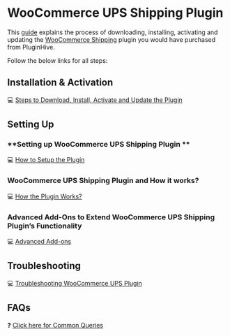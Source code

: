 #   **WooCommerce UPS Shipping Plugin**

This <a href= "https://www.pluginhive.com/knowledge-base/how-to-download-install-update-woocommerce-plugin/?seq_no=2" target= "_blank">guide</a> explains the process of downloading, installing, activating and updating the <a href= "https://www.pluginhive.com/product-category/woocommerce-plugin/woocommerce-shipping/" target= "_blank">WooCommerce Shipping</a> plugin you would have purchased from PluginHive.

Follow the below links for all steps:

##  **Installation & Activation**

:computer: <a href= "https://www.pluginhive.com/knowledge-base/how-to-download-install-update-woocommerce-plugin/?seq_no=2" target= "_blank">Steps to Download, Install, Activate and Update the Plugin</a>

##  **Setting Up**

### **Setting up WooCommerce UPS Shipping Plugin **

:computer: <a href= "https://www.pluginhive.com/knowledge-base/setting-woocommerce-ups-shipping-plugin/" target= "_blank">How to Setup the Plugin</a>

### **WooCommerce UPS Shipping Plugin and How it works?**

:computer: <a href= "https://www.pluginhive.com/knowledge-base/woocommerce-ups-shipping-plugin-works/" target= "_blank">How the Plugin Works?</a>

### **Advanced Add-Ons to Extend WooCommerce UPS Shipping Plugin’s Functionality**

:computer: <a href= "https://www.pluginhive.com/knowledge-base/advanced-add-ons-to-extend-woocommerce-ups-shipping-plugins-functionality/" target= "_blank">Advanced Add-ons</a>

##  **Troubleshooting**

:computer: <a href= "https://www.pluginhive.com/knowledge-base/troubleshooting-woocommerce-ups-plugin/" target= "_blank">Troubleshooting WooCommerce UPS Plugin</a>

##  **FAQs**

:question: <a href= "https://www.pluginhive.com/knowledge-base/how-to-download-install-update-woocommerce-plugin/?seq_no=2" target= "_blank">Click here for Common Queries</a>

